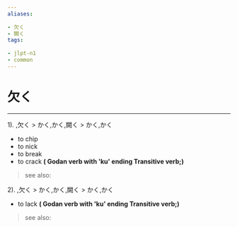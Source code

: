 ```yaml
---
aliases:
    
- 欠く
- 闕く
tags:
    
- jlpt-n1
- common
---
```


# 欠く
---
1).
,欠く > かく,かく,闕く > かく,かく

- to chip
- to nick
- to break
- to crack
**( Godan verb with 'ku' ending Transitive verb;)**
> see also: 
            
2).
,欠く > かく,かく,闕く > かく,かく

- to lack
**( Godan verb with 'ku' ending Transitive verb;)**
> see also: 
            